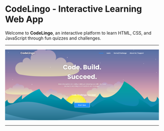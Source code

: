 # CodeLingo - Interactive Learning Web App

Welcome to **CodeLingo**, an interactive platform to learn HTML, CSS, and JavaScript through fun quizzes and challenges.

---

<img src="ScreenShots/UpdateScreenShots/HomePageUpdate.png" alt="Homepage" width="%100"/>

---
